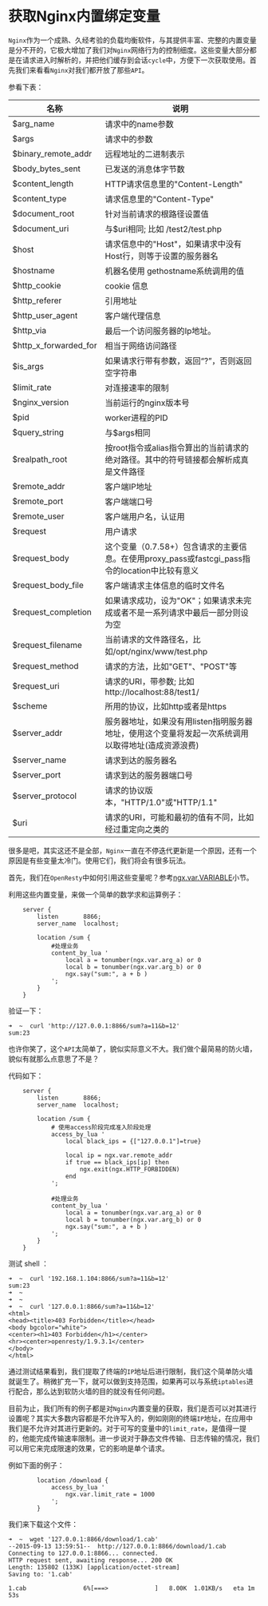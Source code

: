 # 获取Nginx内置绑定变量

`Nginx`作为一个成熟、久经考验的负载均衡软件，与其提供丰富、完整的内置变量是分不开的，它极大增加了我们对`Nginx`网络行为的控制细度。这些变量大部分都是在请求进入时解析的，并把他们缓存到会话`cycle`中，方便下一次获取使用。首先我们来看看`Nginx`对我们都开放了那些`API`。

参看下表：

|名称|说明|
|----|------|
|$arg_name                  |请求中的name参数|
|$args                      |请求中的参数|
|$binary_remote_addr        |远程地址的二进制表示|
|$body_bytes_sent           |已发送的消息体字节数|
|$content_length            |HTTP请求信息里的"Content-Length"|
|$content_type              |请求信息里的"Content-Type"|
|$document_root             |针对当前请求的根路径设置值|
|$document_uri              |与$uri相同; 比如 /test2/test.php|
|$host                      |请求信息中的"Host"，如果请求中没有Host行，则等于设置的服务器名|
|$hostname                  |机器名使用 gethostname系统调用的值|
|$http_cookie               |cookie 信息|
|$http_referer              |引用地址|
|$http_user_agent           |客户端代理信息|
|$http_via                  |最后一个访问服务器的Ip地址。|
|$http_x_forwarded_for      |相当于网络访问路径|
|$is_args                   |如果请求行带有参数，返回“?”，否则返回空字符串|
|$limit_rate                |对连接速率的限制|
|$nginx_version             |当前运行的nginx版本号|
|$pid                       |worker进程的PID|
|$query_string              |与$args相同|
|$realpath_root             |按root指令或alias指令算出的当前请求的绝对路径。其中的符号链接都会解析成真是文件路径|
|$remote_addr               |客户端IP地址|
|$remote_port               |客户端端口号|
|$remote_user               |客户端用户名，认证用|
|$request                   |用户请求|
|$request_body              |这个变量（0.7.58+）包含请求的主要信息。在使用proxy_pass或fastcgi_pass指令的location中比较有意义|
|$request_body_file         |客户端请求主体信息的临时文件名|
|$request_completion        |如果请求成功，设为"OK"；如果请求未完成或者不是一系列请求中最后一部分则设为空|
|$request_filename          |当前请求的文件路径名，比如/opt/nginx/www/test.php|
|$request_method            |请求的方法，比如"GET"、"POST"等|
|$request_uri               |请求的URI，带参数; 比如http://localhost:88/test1/|test2/test.php|
|$scheme                    |所用的协议，比如http或者是https|
|$server_addr               |服务器地址，如果没有用listen指明服务器地址，使用这个变量将发起一次系统调用以取得地址(造成资源浪费)|
|$server_name                |请求到达的服务器名|
|$server_port                |请求到达的服务器端口号|
|$server_protocol            |请求的协议版本，"HTTP/1.0"或"HTTP/1.1"|
|$uri                        |请求的URI，可能和最初的值有不同，比如经过重定向之类的|

很多是吧，其实这还不是全部，`Nginx`一直在不停迭代更新是一个原因，还有一个原因是有些变量太冷门。使用它们，我们将会有很多玩法。

首先，我们在`OpenResty`中如何引用这些变量呢？参考[ngx.var.VARIABLE](http://wiki.nginx.org/HttpLuaModuleZh#ngx.var.VARIABLE)小节。

利用这些内置变量，来做一个简单的数学求和运算例子：

```nginx
    server {
        listen       8866;
        server_name  localhost;

        location /sum {
            #处理业务
            content_by_lua '
                local a = tonumber(ngx.var.arg_a) or 0
                local b = tonumber(ngx.var.arg_b) or 0
                ngx.say("sum:", a + b )
            ';
        }
    }
```

验证一下：

```shell
➜  ~  curl 'http://127.0.0.1:8866/sum?a=11&b=12'
sum:23
```

也许你笑了，这个`API`太简单了，貌似实际意义不大。我们做个最简易的防火墙，貌似有就那么点意思了不是？

代码如下：

```nginx
    server {
        listen       8866;
        server_name  localhost;

        location /sum {
            # 使用access阶段完成准入阶段处理
            access_by_lua '
                local black_ips = {["127.0.0.1"]=true}

                local ip = ngx.var.remote_addr
                if true == black_ips[ip] then
                    ngx.exit(ngx.HTTP_FORBIDDEN)
                end
            ';

            #处理业务
            content_by_lua '
                local a = tonumber(ngx.var.arg_a) or 0
                local b = tonumber(ngx.var.arg_b) or 0
                ngx.say("sum:", a + b )
            ';
        }
    }
```

测试 shell ：

```shell
➜  ~  curl '192.168.1.104:8866/sum?a=11&b=12'
sum:23
➜  ~
➜  ~
➜  ~  curl '127.0.0.1:8866/sum?a=11&b=12'
<html>
<head><title>403 Forbidden</title></head>
<body bgcolor="white">
<center><h1>403 Forbidden</h1></center>
<hr><center>openresty/1.9.3.1</center>
</body>
</html>
```

通过测试结果看到，我们提取了终端的`IP`地址后进行限制，我们这个简单防火墙就诞生了。稍微扩充一下，就可以做到支持范围，如果再可以与系统`iptables`进行配合，那么达到软防火墙的目的就没有任何问题。

目前为止，我们所有的例子都是对`Nginx`内置变量的获取，我们是否可以对其进行设置呢？其实大多数内容都是不允许写入的，例如刚刚的终端`IP`地址，在应用中我们是不允许对其进行更新的。对于可写的变量中的`limit_rate`，是值得一提的，他能完成传输速率限制。进一步说对于静态文件传输、日志传输的情况，我们可以用它来完成限速的效果，它的影响是单个请求。

例如下面的例子：

```nginx
        location /download {
            access_by_lua '
                ngx.var.limit_rate = 1000
            ';
        }
```

我们来下载这个文件：

```shell
➜  ~  wget '127.0.0.1:8866/download/1.cab'
--2015-09-13 13:59:51--  http://127.0.0.1:8866/download/1.cab
Connecting to 127.0.0.1:8866... connected.
HTTP request sent, awaiting response... 200 OK
Length: 135802 (133K) [application/octet-stream]
Saving to: '1.cab'

1.cab                6%[===>             ]   8.00K  1.01KB/s   eta 1m 53s
```


